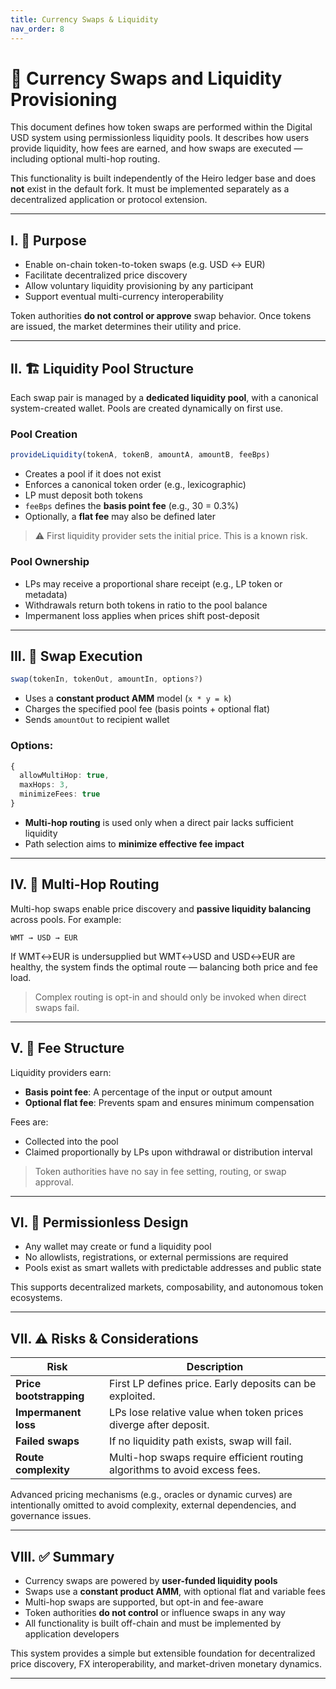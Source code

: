 ```yaml
---
title: Currency Swaps & Liquidity
nav_order: 8
---
```


# 🔄 Currency Swaps and Liquidity Provisioning

This document defines how token swaps are performed within the Digital USD system using permissionless liquidity pools. It describes how users provide liquidity, how fees are earned, and how swaps are executed — including optional multi-hop routing.

This functionality is built independently of the Heiro ledger base and does **not** exist in the default fork. It must be implemented separately as a decentralized application or protocol extension.

---

## I. 💱 Purpose

- Enable on-chain token-to-token swaps (e.g. USD ↔ EUR)
- Facilitate decentralized price discovery
- Allow voluntary liquidity provisioning by any participant
- Support eventual multi-currency interoperability

Token authorities **do not control or approve** swap behavior. Once tokens are issued, the market determines their utility and price.

---

## II. 🏗️ Liquidity Pool Structure

Each swap pair is managed by a **dedicated liquidity pool**, with a canonical system-created wallet. Pools are created dynamically on first use.

### Pool Creation

```ts
provideLiquidity(tokenA, tokenB, amountA, amountB, feeBps)
```

- Creates a pool if it does not exist
- Enforces a canonical token order (e.g., lexicographic)
- LP must deposit both tokens
- `feeBps` defines the **basis point fee** (e.g., 30 = 0.3%)
- Optionally, a **flat fee** may also be defined later

> ⚠️ First liquidity provider sets the initial price. This is a known risk.

### Pool Ownership
- LPs may receive a proportional share receipt (e.g., LP token or metadata)
- Withdrawals return both tokens in ratio to the pool balance
- Impermanent loss applies when prices shift post-deposit

---

## III. 🔁 Swap Execution

```ts
swap(tokenIn, tokenOut, amountIn, options?)
```

- Uses a **constant product AMM** model (`x * y = k`)
- Charges the specified pool fee (basis points + optional flat)
- Sends `amountOut` to recipient wallet

### Options:
```ts
{
  allowMultiHop: true,
  maxHops: 3,
  minimizeFees: true
}
```

- **Multi-hop routing** is used only when a direct pair lacks sufficient liquidity
- Path selection aims to **minimize effective fee impact**

---

## IV. 🧠 Multi-Hop Routing

Multi-hop swaps enable price discovery and **passive liquidity balancing** across pools. For example:

```
WMT → USD → EUR
```

If WMT↔EUR is undersupplied but WMT↔USD and USD↔EUR are healthy, the system finds the optimal route — balancing both price and fee load.

> Complex routing is opt-in and should only be invoked when direct swaps fail.

---

## V. 🧾 Fee Structure

Liquidity providers earn:
- **Basis point fee**: A percentage of the input or output amount
- **Optional flat fee**: Prevents spam and ensures minimum compensation

Fees are:
- Collected into the pool
- Claimed proportionally by LPs upon withdrawal or distribution interval

> Token authorities have no say in fee setting, routing, or swap approval.

---

## VI. 🔐 Permissionless Design

- Any wallet may create or fund a liquidity pool
- No allowlists, registrations, or external permissions are required
- Pools exist as smart wallets with predictable addresses and public state

This supports decentralized markets, composability, and autonomous token ecosystems.

---

## VII. ⚠️ Risks & Considerations

| Risk | Description |
|------|-------------|
| **Price bootstrapping** | First LP defines price. Early deposits can be exploited. |
| **Impermanent loss** | LPs lose relative value when token prices diverge after deposit. |
| **Failed swaps** | If no liquidity path exists, swap will fail. |
| **Route complexity** | Multi-hop swaps require efficient routing algorithms to avoid excess fees. |

Advanced pricing mechanisms (e.g., oracles or dynamic curves) are intentionally omitted to avoid complexity, external dependencies, and governance issues.

---

## VIII. ✅ Summary

- Currency swaps are powered by **user-funded liquidity pools**
- Swaps use a **constant product AMM**, with optional flat and variable fees
- Multi-hop swaps are supported, but opt-in and fee-aware
- Token authorities **do not control** or influence swaps in any way
- All functionality is built off-chain and must be implemented by application developers

This system provides a simple but extensible foundation for decentralized price discovery, FX interoperability, and market-driven monetary dynamics.

---
